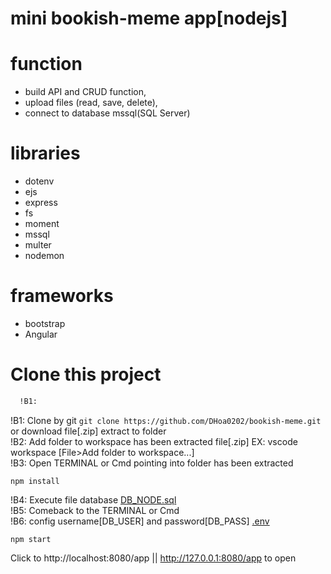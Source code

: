 # mini bookish-meme app[nodejs]


# function
  - build API and CRUD function,
  - upload files (read, save, delete),
  - connect to database mssql(SQL Server)

# libraries
  - dotenv
  - ejs
  - express
  - fs
  - moment
  - mssql
  - multer
  - nodemon

# frameworks
  - bootstrap
  - Angular

# Clone this project
```diff
  !B1:
```
  !B1: Clone by git `git clone https://github.com/DHoa0202/bookish-meme.git` or download file[.zip] extract to folder<br/>
  !B2: Add folder to workspace has been extracted file[.zip] EX: vscode workspace [File>Add folder to workspace...]<br/>
  !B3: Open TERMINAL or Cmd pointing into folder has been extracted<br/>
```
npm install
```
  !B4: Execute file database [DB_NODE.sql](./DB_NODE.sql)<br/>
  !B5: Comeback to the TERMINAL or Cmd<br/>
  !B6: config username[DB_USER] and password[DB_PASS] [.env](./.env)<br/>
```
npm start
```
Click to http://localhost:8080/app || http://127.0.0.1:8080/app to open
